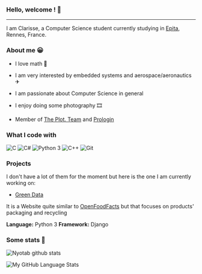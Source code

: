 ### Hello, welcome ! 👋
---
I am Clarisse, a Computer Science student currently studying in [Epita](https://www.epita.fr), Rennes, France.

### About me 😀

- I love math 📖
- I am very interested by embedded systems and aerospace/aeronautics ✈
- I am passionate about Computer Science in general
- I enjoy doing some photography 🎞

- Member of [The Plot. Team](https://github.com/ThePlotTeam) and [Prologin](https://prologin.org/)

### What I code with

<p>
  <img alt="C" src="https://img.shields.io/badge/-C-be2edd?style=flat-square&logo=c&logoColor=white" />
  <img alt="C#" src="https://img.shields.io/badge/-C%23-E10098?style=flat-square&logo=c#&logoColor=white" />
  <img alt="Python 3" src="https://img.shields.io/badge/-Python%203-F7B93E?style=flat-square&logo=python&logoColor=blue" />
  <img alt="C++" src="https://img.shields.io/badge/-C++-blue?style=flat-square&logo=c&logoColor=white" />
  <img alt="Git" src="https://img.shields.io/badge/-Git-F05032?style=flat-square&logo=git&logoColor=white" />
</p>

### Projects

I don't have a lot of them for the moment but here is the one I am currently working on:

- [Green Data](https://github.com/ThePlotTeam/GreenDataProject)

It is a Website quite similar to [OpenFoodFacts](https://openfoodfacts.org) but that focuses on products' packaging and recycling 

**Language:** Python 3     **Framework:** Django

### Some stats 🧾

![Nyotab github stats](https://github-readme-stats.vercel.app/api?username=Nyotab&show_icons=true&hide_border=true&theme=tokyonight)

![My GitHub Language Stats](https://github-readme-stats.vercel.app/api/top-langs/?username=Nyotab&langs_count=5&theme=tokyonight&hide_border=true)

